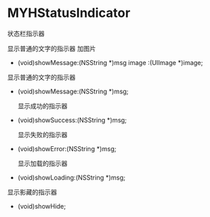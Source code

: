 # MYHStatusIndicator
状态栏指示器

 显示普通的文字的指示器 加图片


+ (void)showMessage:(NSString *)msg image :(UIImage *)image;



 显示普通的文字的指示器




+ (void)showMessage:(NSString *)msg;

  显示成功的指示器



+ (void)showSuccess:(NSString *)msg;

  显示失败的指示器



+ (void)showError:(NSString *)msg;

  显示加载的指示器



+ (void)showLoading:(NSString *)msg;

 显示影藏的指示器



+ (void)showHide;
